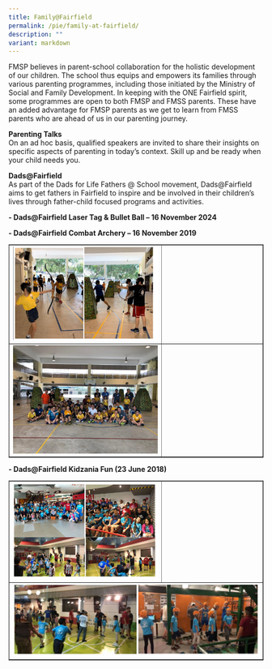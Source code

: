 ```yaml
---
title: Family@Fairfield
permalink: /pie/family-at-fairfield/
description: ""
variant: markdown
---
```

<p>FMSP believes in parent-school collaboration for the holistic development of our children. The school thus equips and empowers its families through various parenting programmes, including those initiated by the Ministry of Social and Family Development. In keeping with the ONE Fairfield spirit, some programmes are open to both FMSP and FMSS parents. These have an added advantage for FMSP parents as we get to learn from FMSS parents who are ahead of us in our parenting journey.</p>
<p><strong>Parenting Talks<br></strong>On an ad hoc basis, qualified speakers are invited to share their insights on specific aspects of parenting in today’s context. Skill up and be ready when your child needs you.</p>
<p><strong>Dads@Fairfield<br></strong>As part of the Dads for Life Fathers @ School movement, Dads@Fairfield aims to get fathers in Fairfield to inspire and be involved in their children’s lives through father-child focused programs and activities.&nbsp;</p>
<p><strong>- Dads@Fairfield Laser Tag &amp; Bullet Ball – 16 November 2024</strong></p>

<p><strong>- Dads@Fairfield Combat Archery – 16 November 2019</strong></p>
<table style="border-collapse: collapse; width: 100%;" border="1">
<tbody>
<tr>
<td style="width: 60%;"><img src="/images/faf3.jpg"></td>
<td style="width: 40%;">&nbsp;</td>
</tr>
<tr>
<td style="width: 60%;"><img src="/images/faf4.jpg"></td>
<td style="width: 40%;">&nbsp;</td>
</tr>
</tbody>
</table>
<p><strong>- Dads@Fairfield Kidzania Fun (23 June 2018)</strong></p>
<table style="border-collapse: collapse; width: 100%;" border="1">
<tbody>
<tr>
<td style="width: 60%;"><img src="/images/faf5.jpg"></td>
<td style="width: 40%;">&nbsp;</td>
</tr>
<tr>
<td colspan="2"><img src="/images/faf6.jpg"></td>
</tr>
</tbody>
</table>